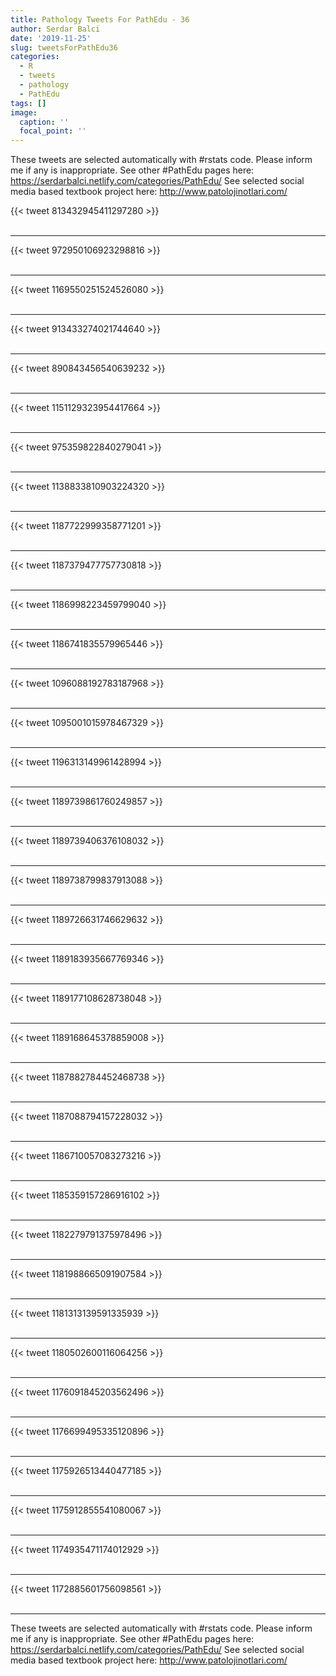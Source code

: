 ```yaml
---
title: Pathology Tweets For PathEdu - 36
author: Serdar Balci
date: '2019-11-25'
slug: tweetsForPathEdu36
categories:
  - R
  - tweets
  - pathology
  - PathEdu
tags: []
image:
  caption: ''
  focal_point: ''
---
```



These tweets are selected automatically with #rstats code. Please inform me if any is inappropriate.
See other #PathEdu pages here: https://serdarbalci.netlify.com/categories/PathEdu/ 
See selected social media based textbook project here: http://www.patolojinotlari.com/

{{< tweet 813432945411297280 >}}
<br>
<br>
<hr>
{{< tweet 972950106923298816 >}}
<br>
<br>
<hr>
{{< tweet 1169550251524526080 >}}
<br>
<br>
<hr>
{{< tweet 913433274021744640 >}}
<br>
<br>
<hr>
{{< tweet 890843456540639232 >}}
<br>
<br>
<hr>
{{< tweet 1151129323954417664 >}}
<br>
<br>
<hr>
{{< tweet 975359822840279041 >}}
<br>
<br>
<hr>
{{< tweet 1138833810903224320 >}}
<br>
<br>
<hr>
{{< tweet 1187722999358771201 >}}
<br>
<br>
<hr>
{{< tweet 1187379477757730818 >}}
<br>
<br>
<hr>
{{< tweet 1186998223459799040 >}}
<br>
<br>
<hr>
{{< tweet 1186741835579965446 >}}
<br>
<br>
<hr>
{{< tweet 1096088192783187968 >}}
<br>
<br>
<hr>
{{< tweet 1095001015978467329 >}}
<br>
<br>
<hr>
{{< tweet 1196313149961428994 >}}
<br>
<br>
<hr>
{{< tweet 1189739861760249857 >}}
<br>
<br>
<hr>
{{< tweet 1189739406376108032 >}}
<br>
<br>
<hr>
{{< tweet 1189738799837913088 >}}
<br>
<br>
<hr>
{{< tweet 1189726631746629632 >}}
<br>
<br>
<hr>
{{< tweet 1189183935667769346 >}}
<br>
<br>
<hr>
{{< tweet 1189177108628738048 >}}
<br>
<br>
<hr>
{{< tweet 1189168645378859008 >}}
<br>
<br>
<hr>
{{< tweet 1187882784452468738 >}}
<br>
<br>
<hr>
{{< tweet 1187088794157228032 >}}
<br>
<br>
<hr>
{{< tweet 1186710057083273216 >}}
<br>
<br>
<hr>
{{< tweet 1185359157286916102 >}}
<br>
<br>
<hr>
{{< tweet 1182279791375978496 >}}
<br>
<br>
<hr>
{{< tweet 1181988665091907584 >}}
<br>
<br>
<hr>
{{< tweet 1181313139591335939 >}}
<br>
<br>
<hr>
{{< tweet 1180502600116064256 >}}
<br>
<br>
<hr>
{{< tweet 1176091845203562496 >}}
<br>
<br>
<hr>
{{< tweet 1176699495335120896 >}}
<br>
<br>
<hr>
{{< tweet 1175926513440477185 >}}
<br>
<br>
<hr>
{{< tweet 1175912855541080067 >}}
<br>
<br>
<hr>
{{< tweet 1174935471174012929 >}}
<br>
<br>
<hr>
{{< tweet 1172885601756098561 >}}
<br>
<br>
<hr>


These tweets are selected automatically with #rstats code. Please inform me if any is inappropriate.
See other #PathEdu pages here: https://serdarbalci.netlify.com/categories/PathEdu/ 
See selected social media based textbook project here: http://www.patolojinotlari.com/
